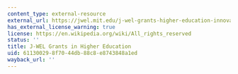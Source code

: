 ```yaml
---
content_type: external-resource
external_url: https://jwel.mit.edu/j-wel-grants-higher-education-innovation-2021
has_external_license_warning: true
license: https://en.wikipedia.org/wiki/All_rights_reserved
status: ''
title: J-WEL Grants in Higher Education
uid: 61130029-8f70-44db-88c8-e8743848a1ed
wayback_url: ''
---
```

